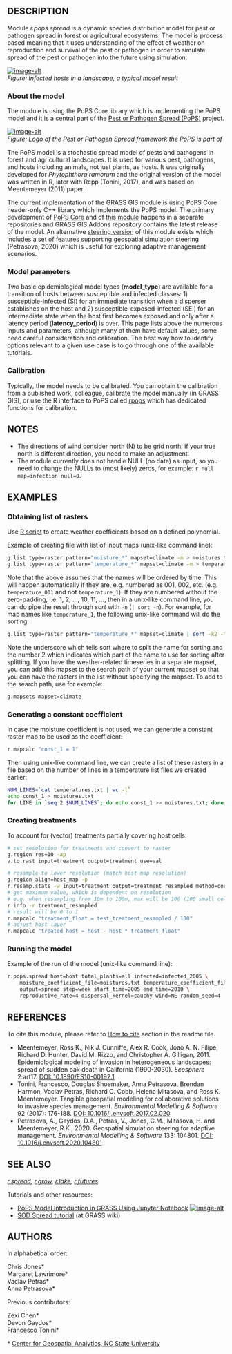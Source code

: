 ## DESCRIPTION

Module *r.pops.spread* is a dynamic species distribution model for pest
or pathogen spread in forest or agricultural ecosystems. The model is
process based meaning that it uses understanding of the effect of
weather on reproduction and survival of the pest or pathogen in order to
simulate spread of the pest or pathogen into the future using
simulation.

[![image-alt](r_pops_spread.png)](r_pops_spread.png)  
*Figure: Infected hosts in a landscape, a typical model result*

### About the model

The module is using the PoPS Core library which is implementing the PoPS
model and it is a central part of the [Pest or Pathogen Spread
(PoPS)](https://popsmodel.org/) project.

[![image-alt](pops_logo.png)](pops_logo.png)  
*Figure: Logo of the Pest or Pathogen Spread framework the PoPS is part
of*

The PoPS model is a stochastic spread model of pests and pathogens in
forest and agricultural landscapes. It is used for various pest,
pathogens, and hosts including animals, not just plants, as hosts. It
was originally developed for *Phytophthora ramorum* and the original
version of the model was written in R, later with Rcpp (Tonini, 2017),
and was based on Meentemeyer (2011) paper.

The current implementation of the GRASS GIS module is using PoPS Core
header-only C++ library which implements the PoPS model. The primary
development of [PoPS
Core](https://github.com/ncsu-landscape-dynamics/pops-core) and of [this
module](https://github.com/ncsu-landscape-dynamics/r.pops.spread)
happens in a separate repositories and GRASS GIS Addons repository
contains the latest release of the model. An alternative [steering
version](https://github.com/ncsu-landscape-dynamics/r.pops.spread/tree/steering)
of this module exists which includes a set of features supporting
geospatial simulation steering (Petrasova, 2020) which is useful for
exploring adaptive management scenarios.

### Model parameters

Two basic epidemiological model types (**model\_type**) are available
for a transition of hosts between susceptible and infected classes: 1)
susceptible-infected (SI) for an immediate transition when a disperser
establishes on the host and 2) susceptible-exposed-infected (SEI) for an
intermediate state when the host first becomes exposed and only after a
latency period (**latency\_period**) is over. This page lists above the
numerous inputs and parameters, although many of them have default
values, some need careful consideration and calibration. The best way
how to identify options relevant to a given use case is to go through
one of the available tutorials.

### Calibration

Typically, the model needs to be calibrated. You can obtain the
calibration from a published work, colleague, calibrate the model
manually (in GRASS GIS), or use the R interface to PoPS called
[rpops](https://github.com/ncsu-landscape-dynamics/rpops) which has
dedicated functions for calibration.

## NOTES

  - The directions of wind consider north (N) to be grid north, if your
    true north is different direction, you need to make an adjustment.
  - The module currently does not handle NULL (no data) as input, so you
    need to change the NULLs to (most likely) zeros, for example:
    `r.null map=infection null=0`.

## EXAMPLES

### Obtaining list of rasters

Use [R
script](https://github.com/ncsu-landscape-dynamics/weather-coefficient)
to create weather coefficients based on a defined polynomial.

Example of creating file with list of input maps (unix-like command
line):

```sh
g.list type=raster pattern="moisture_*" mapset=climate -m > moistures.txt
g.list type=raster pattern="temperature_*" mapset=climate -m > temperatures.txt
```

Note that the above assumes that the names will be ordered by time. This
will happen automatically if they are, e.g. numbered as 001, 002, etc.
(e.g. `temperature_001` and not `temperature_1`). If they are numbered
without the zero-padding, i.e. 1, 2, ..., 10, 11, ..., then in a
unix-like command line, you can do pipe the result through *sort* with
`-n` (`| sort -n`). For example, for map names like `temperature_1`, the
following unix-like command will do the sorting:

```sh
g.list type=raster pattern="temperature_*" mapset=climate | sort -k2 -t_ -n > temperatures.txt
```

Note the underscore which tells sort where to split the name for sorting
and the number 2 which indicates which part of the name to use for
sorting after splitting. If you have the weather-related timeseries in a
separate mapset, you can add this mapset to the search path of your
current mapset so that you can have the rasters in the list without
specifying the mapset. To add to the search path, use for example:

```sh
g.mapsets mapset=climate
```

### Generating a constant coefficient

In case the moisture coefficient is not used, we can generate a constant
raster map to be used as the coefficient:

```sh
r.mapcalc "const_1 = 1"
```

Then using unix-like command line, we can create a list of these rasters
in a file based on the number of lines in a temperature list files we
created earlier:

```sh
NUM_LINES=`cat temperatures.txt | wc -l`
echo const_1 > moistures.txt
for LINE in `seq 2 $NUM_LINES`; do echo const_1 >> moistures.txt; done;
```

### Creating treatments

To account for (vector) treatments partially covering host cells:

```sh
# set resolution for treatments and convert to raster
g.region res=10 -ap
v.to.rast input=treatment output=treatment use=val

# resample to lower resolution (match host map resolution)
g.region align=host_map -p
r.resamp.stats -w input=treatment output=treatment_resampled method=count
# get maximum value, which is dependent on resolution
# e.g. when resampling from 10m to 100m, max will be 100 (100 small cells in 1 big cell)
r.info -r treatment_resampled
# result will be 0 to 1
r.mapcalc "treatment_float = test_treatment_resampled / 100"
# adjust host layer
r.mapcalc "treated_host = host - host * treatment_float"
```

### Running the model

Example of the run of the model (unix-like command line):

```sh
r.pops.spread host=host total_plants=all infected=infected_2005 \
    moisture_coefficient_file=moistures.txt temperature_coefficient_file=temperatures.txt \
    output=spread step=week start_time=2005 end_time=2010 \
    reproductive_rate=4 dispersal_kernel=cauchy wind=NE random_seed=4
```

## REFERENCES

To cite this module, please refer to [How to
cite](https://github.com/ncsu-landscape-dynamics/r.pops.spread#how-to-cite)
section in the readme file.

  - Meentemeyer, Ross K., Nik J. Cunniffe, Alex R. Cook, Joao A. N.
    Filipe, Richard D. Hunter, David M. Rizzo, and Christopher A.
    Gilligan, 2011. Epidemiological modeling of invasion in
    heterogeneous landscapes: spread of sudden oak death in California
    (1990-2030). *Ecosphere* 2:art17.
    [DOI: 10.1890/ES10-00192.1](https://doi.org/10.1890/ES10-00192.1)
  - Tonini, Francesco, Douglas Shoemaker, Anna Petrasova, Brendan
    Harmon, Vaclav Petras, Richard C. Cobb, Helena Mitasova, and Ross K.
    Meentemeyer. Tangible geospatial modeling for collaborative
    solutions to invasive species management. *Environmental Modelling &
    Software* 92 (2017): 176-188.
    [DOI: 10.1016/j.envsoft.2017.02.020](https://doi.org/10.1016/j.envsoft.2017.02.020)
  - Petrasova, A., Gaydos, D.A., Petras, V., Jones, C.M., Mitasova, H.
    and Meentemeyer, R.K., 2020. Geospatial simulation steering for
    adaptive management. *Environmental Modelling & Software* 133:
    104801.
    [DOI: 10.1016/j.envsoft.2020.104801](https://doi.org/10.1016/j.envsoft.2020.104801)

## SEE ALSO

*[r.spread](https://grass.osgeo.org/grass-stable/manuals/r.spread.html),
[r.grow](https://grass.osgeo.org/grass-stable/manuals/r.grow.html),
[r.lake](https://grass.osgeo.org/grass-stable/manuals/r.lake.html),
[r.futures](r.futures.md)*

Tutorials and other resources:

  - [PoPS Model Introduction in GRASS Using Jupyter
    Notebook](https://github.com/ncsu-landscape-dynamics/pops-intro-grass-notebook/blob/master/pops-intro-grass-notebook.ipynb)
    [![image-alt](https://mybinder.org/badge_logo.svg)](https://mybinder.org/v2/gh/ncsu-landscape-dynamics/pops-intro-grass-notebook/master?urlpath=lab/tree/pops-intro-grass-notebook.ipynb "Go to an interactive notebook in Binder")
  - [SOD Spread
    tutorial](https://grasswiki.osgeo.org/wiki/SOD_Spread_tutorial) (at
    GRASS wiki)

## AUTHORS

In alphabetical order:

Chris Jones\*  
Margaret Lawrimore\*  
Vaclav Petras\*  
Anna Petrasova\*  

Previous contributors:

Zexi Chen\*  
Devon Gaydos\*  
Francesco Tonini\*  
  
\* [Center for Geospatial Analytics, NC State
University](https://cnr.ncsu.edu/geospatial)

